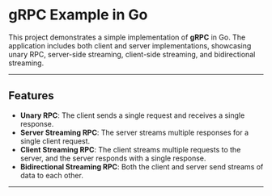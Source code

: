 # gRPC Example in Go

This project demonstrates a simple implementation of **gRPC** in Go. The application includes both client and server implementations, showcasing unary RPC, server-side streaming, client-side streaming, and bidirectional streaming.

---

## Features

- **Unary RPC**: The client sends a single request and receives a single response.
- **Server Streaming RPC**: The server streams multiple responses for a single client request.
- **Client Streaming RPC**: The client streams multiple requests to the server, and the server responds with a single response.
- **Bidirectional Streaming RPC**: Both the client and server send streams of data to each other.

---



